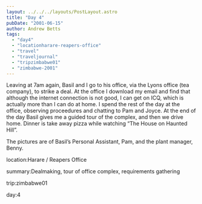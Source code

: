 ```yaml
---
layout: ../../../layouts/PostLayout.astro
title: "Day 4"
pubDate: "2001-06-15"
author: Andrew Betts
tags: 
  - "day4"
  - "locationharare-reapers-office"
  - "travel"
  - "traveljournal"
  - "tripzimbabwe01"
  - "zimbabwe-2001"
---
```


Leaving at 7am again, Basil and I go to his office, via the Lyons office (tea company), to strike a deal. At the office I download my email and find that although the internet connection is not good, I can get on ICQ, which is actually more than I can do at home. I spend the rest of the day at the office, observing proceedures and chatting to Pam and Joyce. At the end of the day Basil gives me a guided tour of the complex, and then we drive home. Dinner is take away pizza while watching “The House on Haunted Hill”.

The pictures are of Basil’s Personal Assistant, Pam, and the plant manager, Benny.

location:Harare / Reapers Office

summary:Dealmaking, tour of office complex, requirements gathering

trip:zimbabwe01

day:4
